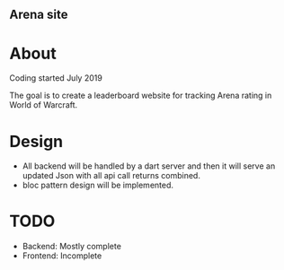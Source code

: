 ## Arena site

# About
Coding started July 2019
 
The goal is to create a leaderboard website for tracking Arena rating in World of Warcraft. 

# Design

- All backend will be handled by a dart server and then it will serve an updated Json with all api call returns combined.
- bloc pattern design will be implemented.

# TODO

- Backend: Mostly complete
- Frontend: Incomplete